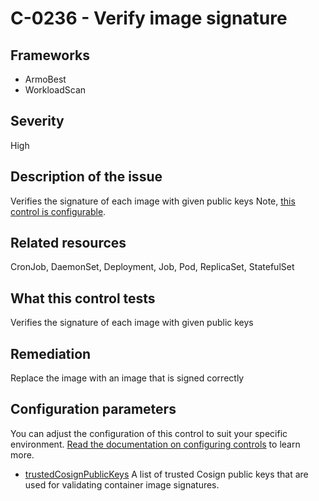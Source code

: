 # C-0236 - Verify image signature

## Frameworks
* ArmoBest
* WorkloadScan
 
## Severity
High

## Description of the issue
Verifies the signature of each image with given public keys Note, [this control is configurable](#configuration-parameters).
 
## Related resources
CronJob, DaemonSet, Deployment, Job, Pod, ReplicaSet, StatefulSet
 
## What this control tests 
Verifies the signature of each image with given public keys
 
## Remediation
Replace the image with an image that is signed correctly
 
## Configuration parameters 
 You can adjust the configuration of this control to suit your specific environment. [Read the documentation on configuring controls](../frameworks-and-controls/configuring-controls.md) to learn more.
 
* [trustedCosignPublicKeys](../frameworks-and-controls/configuring-controls.md#trustedcosignpublickeys)
A list of trusted Cosign public keys that are used for validating container image signatures.
 
